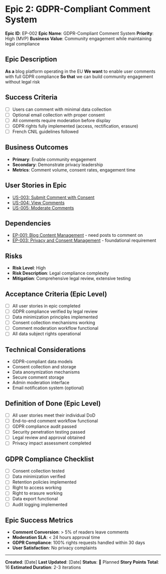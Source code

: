 # Epic 2: GDPR-Compliant Comment System

**Epic ID**: EP-002
**Epic Name**: GDPR-Compliant Comment System
**Priority**: High (MVP)
**Business Value**: Community engagement while maintaining legal compliance

## Epic Description
**As a** blog platform operating in the EU
**We want** to enable user comments with full GDPR compliance
**So that** we can build community engagement without legal risk

## Success Criteria
- [ ] Users can comment with minimal data collection
- [ ] Optional email collection with proper consent
- [ ] All comments require moderation before display
- [ ] GDPR rights fully implemented (access, rectification, erasure)
- [ ] French CNIL guidelines followed

## Business Outcomes
- **Primary**: Enable community engagement
- **Secondary**: Demonstrate privacy leadership
- **Metrics**: Comment volume, consent rates, engagement time

## User Stories in Epic
- [US-003: Submit Comment with Consent](../user-stories/US-003-submit-comment-with-consent.md)
- [US-004: View Comments](../user-stories/US-004-view-comments.md)
- [US-005: Moderate Comments](../user-stories/US-005-moderate-comments.md)

## Dependencies
- [EP-001: Blog Content Management](EP-001-blog-content-management.md) - need posts to comment on
- [EP-003: Privacy and Consent Management](EP-003-privacy-and-consent-management.md) - foundational requirement

## Risks
- **Risk Level**: High
- **Risk Description**: Legal compliance complexity
- **Mitigation**: Comprehensive legal review, extensive testing

## Acceptance Criteria (Epic Level)
- [ ] All user stories in epic completed
- [ ] GDPR compliance verified by legal review
- [ ] Data minimization principles implemented
- [ ] Consent collection mechanisms working
- [ ] Comment moderation workflow functional
- [ ] All data subject rights operational

## Technical Considerations
- GDPR-compliant data models
- Consent collection and storage
- Data anonymization mechanisms
- Secure comment storage
- Admin moderation interface
- Email notification system (optional)

## Definition of Done (Epic Level)
- [ ] All user stories meet their individual DoD
- [ ] End-to-end comment workflow functional
- [ ] GDPR compliance audit passed
- [ ] Security penetration testing passed
- [ ] Legal review and approval obtained
- [ ] Privacy impact assessment completed

## GDPR Compliance Checklist
- [ ] Consent collection tested
- [ ] Data minimization verified
- [ ] Retention policies implemented
- [ ] Right to access working
- [ ] Right to erasure working
- [ ] Data export functional
- [ ] Audit logging implemented

## Epic Success Metrics
- **Comment Conversion**: > 5% of readers leave comments
- **Moderation SLA**: < 24 hours approval time
- **GDPR Compliance**: 100% rights requests handled within 30 days
- **User Satisfaction**: No privacy complaints

---
**Created**: [Date]
**Last Updated**: [Date]
**Status**: 📝 Planned
**Story Points Total**: 16
**Estimated Duration**: 2-3 iterations